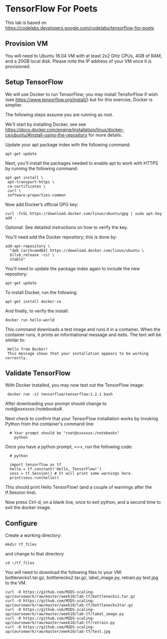 # TensorFlow For Poets

This lab is based on https://codelabs.developers.google.com/codelabs/tensorflow-for-poets

## Provision VM

You will need to Ubuntu 16.04 VM with at least 2x2 GHz CPUs, 4GB of RAM, and a 20GB local disk.
Please note the IP address of your VM once it is provisioned.  

## Setup TensorFlow

We will use Docker to run TensorFlow; you may install TensforFlow if wish (see https://www.tensorflow.org/install/) but for 
this exercise, Docker is simplier.  

The following steps assume you are running as root.

We'll start by installing Docker, see see https://docs.docker.com/engine/installation/linux/docker-ce/ubuntu/#install-using-the-repository for more details.

Update your apt package index with the following command:

    apt-get update
     
Next, you'll install the packages needed to enable apt to work with HTTPS by running the following command:

    apt-get install \
     apt-transport-https \
     ca-certificates \
     curl \
     software-properties-common
    
Now add Docker’s official GPG key:

    curl -fsSL https://download.docker.com/linux/ubuntu/gpg | sudo apt-key add -
 
Optional: See detailed instructions on how to verify the key.

You'll need add the Docker repository; this is done by:

    add-apt-repository \
      "deb [arch=amd64] https://download.docker.com/linux/ubuntu \
      $(lsb_release -cs) \
      stable"
   
You'll need to update the package index again to include the new repository:

    apt-get update 
 
To install Docker, run the following: 

    apt-get install docker-ce
 
And finally, to verify the install:
 
    docker run hello-world
 
 This command downloads a test image and runs it in a container. When the container runs, it prints an informational message and exits.  The text will be similar to:
 
     Hello from Docker!
     This message shows that your installation appears to be working correctly.
     
## Validate TensorFlow

With Docker installed, you may now test out the TensorFlow image:
      
     docker run -it tensorflow/tensorflow:1.2.1 bash
    
After downloading your prompt should change to root@xxxxxxx:/notebooks#.

Next check to confirm that your TensorFlow installation works by invoking Python from the container's command line:

      # Your prompt should be "root@xxxxxxx:/notebooks" 
        python

Once you have a python prompt, >>>, run the following code:

      # python

      import tensorflow as tf
      hello = tf.constant('Hello, TensorFlow!')
      sess = tf.Session() # It will print some warnings here.
      print(sess.run(hello))

This should print Hello TensorFlow! (and a couple of warnings after the tf.Session line).

Now press Ctrl-d, on a blank line, once to exit python, and a second time to exit the docker image.

## Configure

Create a working directory:

    mkdir tf_files

and change to that directory

    cd ~/tf_files
    
You will need to download the following files to your VM: bottlenecks1.tar.gz, bottlenecks2.tar.gz, label_image.py, retrain.py
test.jpg to the VM. 

    curl -O https://github.com/MIDS-scaling-up/coursework/raw/master/week10/lab-tf/bottlenecks1.tar.gz
    curl -O https://github.com/MIDS-scaling-up/coursework/raw/master/week10/lab-tf/bottlenecks2tar.gz
    curl -O https://github.com/MIDS-scaling-up/coursework/raw/master/week10/lab-tf/label_image.py
    curl -O https://github.com/MIDS-scaling-up/coursework/raw/master/week10/lab-tf/retrain.py
    curl -O https://github.com/MIDS-scaling-up/coursework/raw/master/week10/lab-tf/test.jpg
    



